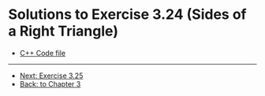 # Solutions to Exercise 3.24 (Sides of a Right Triangle)

- [C++ Code file](e03_24.cpp)

---

- [Next: Exercise 3.25](03_25.md)
- [Back: to Chapter 3](README.md)
